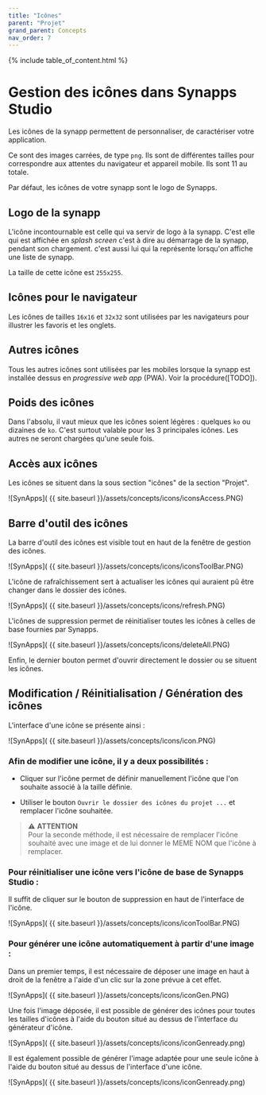 ```yaml
---
title: "Icônes"
parent: "Projet"
grand_parent: Concepts
nav_order: 7
---
```


{% include table_of_content.html %}

# Gestion des icônes dans Synapps Studio

Les icônes de la synapp permettent de personnaliser, de caractériser votre application.

Ce sont des images carrées, de type `png`. Ils sont de différentes tailles pour correspondre aux attentes du navigateur et appareil mobile. Ils sont 11 au totale.

Par défaut, les icônes de votre synapp sont le logo de Synapps.

## Logo de la synapp

L'icône incontournable est celle qui va servir de logo à la synapp. C'est elle qui est affichée en *splash screen* c'est à dire au démarrage de la synapp, pendant son chargement. c'est aussi lui qui la représente lorsqu'on affiche une liste de synapp.

La taille de cette icône est `255x255`.

## Icônes pour le navigateur

Les icônes de tailles `16x16` et `32x32` sont utilisées par les navigateurs pour illustrer les favoris et les onglets.

## Autres icônes

Tous les autres icônes sont utilisées par les mobiles lorsque la synapp est installée dessus en *progressive web app* (PWA). Voir la procédure([TODO]).


## Poids des icônes

Dans l'absolu, il vaut mieux que les icônes soient légères : quelques `ko` ou dizaines de `ko`. C'est surtout valable pour les 3 principales icônes. Les autres ne seront chargées qu'une seule fois.

## Accès aux icônes

Les icônes se situent dans la sous section "icônes" de la section "Projet".

![SynApps]( {{ site.baseurl }}/assets/concepts/icons/iconsAccess.PNG)

## Barre d'outil des icônes

La barre d'outil des icônes est visible tout en haut de la fenêtre de gestion des icônes.

![SynApps]( {{ site.baseurl }}/assets/concepts/icons/iconsToolBar.PNG)

L'icône de rafraîchissement sert à actualiser les icônes qui auraient pû être changer dans le dossier des icônes.

![SynApps]( {{ site.baseurl }}/assets/concepts/icons/refresh.PNG)

L'icônes de suppression permet de réinitialiser toutes les icônes à celles de base fournies par Synapps.

![SynApps]( {{ site.baseurl }}/assets/concepts/icons/deleteAll.PNG)

Enfin, le dernier bouton permet d'ouvrir directement le dossier ou se situent les icônes.

## Modification / Réinitialisation / Génération des icônes

L'interface d'une icône se présente ainsi :

![SynApps]( {{ site.baseurl }}/assets/concepts/icons/icon.PNG)

### Afin de modifier une icône, il y a deux possibilités :

- Cliquer sur l'icône permet de définir manuellement l'icône que l'on souhaite associé à la taille définie.

- Utiliser le bouton `Ouvrir le dossier des icônes du projet ...` et remplacer l'icône souhaitée.
>⚠️ **ATTENTION**<br>
>Pour la seconde méthode, il est nécessaire de remplacer l'icône souhaité avec une image et de lui donner le MEME NOM que l'icône à remplacer.

### Pour réinitialiser une icône vers l'icône de base de Synapps Studio :

Il suffit de cliquer sur le bouton de suppression en haut de l'interface de l'icône.

![SynApps]( {{ site.baseurl }}/assets/concepts/icons/iconToolBar.PNG)

### Pour générer une icône automatiquement à partir d'une image :

Dans un premier temps, il est nécessaire de déposer une image en haut à droit de la fenêtre a l'aide d'un clic sur la zone prévue à cet effet.

![SynApps]( {{ site.baseurl }}/assets/concepts/icons/iconGen.PNG)

Une fois l'image déposée, il est possible de générer des icônes pour toutes les tailles d'icônes à l'aide du bouton situé au dessus de l'interface du générateur d'icône.

![SynApps]( {{ site.baseurl }}/assets/concepts/icons/iconGenready.png)

Il est également possible de générer l'image adaptée pour une seule icône à l'aide du bouton situé au dessus de l'interface d'une icône.

![SynApps]( {{ site.baseurl }}/assets/concepts/icons/iconGenready.png)
